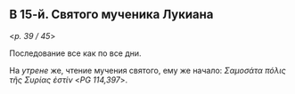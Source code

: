 
## В 15-й. Святого мученика Лукиана

<*p. 39 / 45*>

Последование все как по все дни. 

На *утрене* же, чтение мучения святого, ему же начало:
*Σαμοσάτα πόλις τῆς Συρίας ἐστίν* <*PG 114,397*>.
